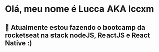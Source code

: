 # Olá, meu nome é Lucca AKA lccxm

## 🔭 Atualmente estou fazendo o bootcamp da rocketseat na stack nodeJS, ReactJS e React Native :) 




<!--
**lccxm/lccxm** is a ✨ _special_ ✨ repository because its `README.md` (this file) appears on your GitHub profile.

Here are some ideas to get you started:

- 🔭 I’m currently working on ...
- 🌱 I’m currently learning ...
- 👯 I’m looking to collaborate on ...
- 🤔 I’m looking for help with ...
- 💬 Ask me about ...
- 📫 How to reach me: ...
- 😄 Pronouns: ...
- ⚡ Fun fact: ...
-->
